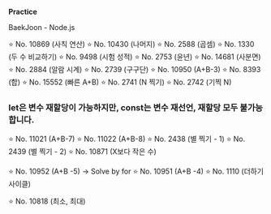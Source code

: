 **Practice**

BaekJoon - Node.js

⭐️ No. 10869 (사칙 연산) 
⭐️ No. 10430 (나머지) 
⭐️ No. 2588 (곱셈) 
⭐️ No. 1330 (두 수 비교하기)
⭐️ No. 9498 (시험 성적) 
⭐️ No. 2753 (윤년)
⭐️ No. 14681 (사분면)
⭐️ No. 2884 (알람 시계) 
⭐️ No. 2739 (구구단)
⭐️ No. 10950 (A+B-3)
⭐️ No. 8393 (합)
⭐️ No. 15552 (빠른 A+B)
⭐️ No. 2741 (N 찍기)
⭐️ No. 2742 (기찍 N)
### let은 변수 재할당이 가능하지만, const는 변수 재선언, 재할당 모두 불가능합니다.
⭐️ No. 11021 (A+B-7)
⭐️ No. 11022 (A+B-8)
⭐️ No. 2438 (별 찍기 - 1)
⭐️ No. 2439 (별 찍기 - 2)
⭐️ No. 10871 (X보다 작은 수)

⭐️ No. 10952 (A+B -5) -> Solve by for
⭐️ No. 10951 (A+B -4) 
⭐️ No. 1110 (더하기 사이클)

⭐️ No. 10818 (최소, 최대)



